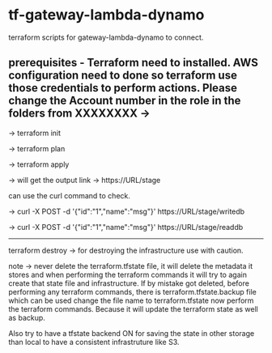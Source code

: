 # tf-gateway-lambda-dynamo
terraform scripts for gateway-lambda-dynamo to connect.

prerequisites - 
Terraform need to installed.
AWS configuration need to done so terraform use those credentials to perform actions.
Please change the Account number in the role in the folders from XXXXXXXX -> <account number>
-------
-> terraform init

-> terraform plan

-> terraform apply

-> will get the output link -> https://URL/stage

can use the curl command to check.

-> curl -X POST -d '{"id":"1","name":"msg"}' https://URL/stage/writedb

-> curl -X POST -d '{"id":"1","name":"msg"}' https://URL/stage/readdb

-----------
terraform destroy   -> for destroying the infrastructure use with caution.

note -> 
never delete the terraform.tfstate file, it will delete the metadata it stores and when performing the terraform commands it will try to again create that state file and infrastructure. 
If by mistake got deleted, before performing any terraform commands,
there is terraform.tfstate.backup file which can be used change the file name to terraform.tfstate 
now perform the terraform commands. Because it will update the terraform state as well as backup.

Also try to have a tfstate backend ON for saving the state in other storage than local to have a consistent infrastruture like S3.
